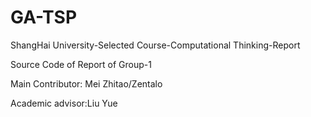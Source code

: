 # GA-TSP
ShangHai University-Selected Course-Computational Thinking-Report

Source Code of Report of Group-1

Main Contributor: Mei Zhitao/Zentalo

Academic advisor:Liu Yue
